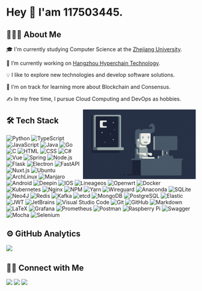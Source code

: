 # Hey 👋 I'am 117503445.

## 👨🏻‍💻 About Me

🎓 I'm currently studying Computer Science at the [Zhejiang University](https://www.zju.edu.cn/english/).

🔭 I’m currently working on [Hangzhou Hyperchain Technology](https://www.hyperchain.cn/en).

💡 I like to explore new technologies and develop software solutions.

🌱 I'm on track for learning more about Blockchain and Consensus.

✍️ In my free time, I pursue Cloud Computing and DevOps as hobbies.

<img alt="Night Coding" src="https://raw.githubusercontent.com/AVS1508/AVS1508/master/assets/Night-Coding.gif" align="right"/>

## 🛠 Tech Stack

![Python](https://img.shields.io/badge/-Python-05122A?style=flat&logo=python)
![TypeScript](https://img.shields.io/badge/-TypeScript-05122A?style=flat&logo=TypeScript)
![JavaScript](https://img.shields.io/badge/-JavaScript-05122A?style=flat&logo=javascript)
![Java](https://img.shields.io/badge/-Java-05122A?style=flat&logo=Java&logoColor=FFA518)
![Go](https://img.shields.io/badge/-Go-05122A?style=flat&logo=Go&logoColor=FFA518)
![C](https://img.shields.io/badge/-C-05122A?style=flat&logo=C&logoColor=A8B9CC)
![HTML](https://img.shields.io/badge/-HTML-05122A?style=flat&logo=HTML5)
![CSS](https://img.shields.io/badge/-CSS-05122A?style=flat&logo=CSS3&logoColor=1572B6)
![C#](https://img.shields.io/badge/-C%23-05122A?style=flat&logo=c-sharp)
![Vue](https://img.shields.io/badge/-Vue-05122A?style=flat&logo=vuedotjs)
![Spring](https://img.shields.io/badge/-spring-05122A?style=flat&logo=spring&logoColor=FFA518)
![Node.js](https://img.shields.io/badge/-Node.js-05122A?style=flat&logo=node.js)
![Flask](https://img.shields.io/badge/-Flask-05122A?style=flat&logo=flask)
![Electron](https://img.shields.io/badge/-Electron-05122A?style=flat&logo=Electron)
![FastAPI](https://img.shields.io/badge/-FastAPI-05122A?style=flat&logo=FastAPI)
![Nuxt.js](https://img.shields.io/badge/-nuxt.js-05122A?style=flat&logo=nuxtdotjs)
![Ubuntu](https://img.shields.io/badge/-Ubuntu-05122A?style=flat&logo=Ubuntu)
![ArchLinux](https://img.shields.io/badge/-Arch-05122A?style=flat&logo=ArchLinux)
![Manjaro](https://img.shields.io/badge/-Manjaro-05122A?style=flat&logo=Manjaro)
![Android](https://img.shields.io/badge/-Android-05122A?style=flat&logo=Android)
![Deepin](https://img.shields.io/badge/-Deepin-05122A?style=flat&logo=Deepin)
![IOS](https://img.shields.io/badge/-IOS-05122A?style=flat&logo=ios)
![Lineageos](https://img.shields.io/badge/-lineageos-05122A?style=flat&logo=lineageos)
![Openwrt](https://img.shields.io/badge/-Openwrt-05122A?style=flat&logo=Openwrt)
![Docker](https://img.shields.io/badge/-Docker-05122A?style=flat&logo=Docker)
![Kubernetes](https://img.shields.io/badge/-Kubernetes-05122A?style=flat&logo=Kubernetes)
![Nginx](https://img.shields.io/badge/-Nginx-05122A?style=flat&logo=Nginx)
![NPM](https://img.shields.io/badge/-NPM-05122A?style=flat&logo=NPM)
![Yarn](https://img.shields.io/badge/-Yarn-05122A?style=flat&logo=Yarn)
![Wireguard](https://img.shields.io/badge/-Wireguard-05122A?style=flat&logo=Wireguard)
![Anaconda](https://img.shields.io/badge/-Anaconda-05122A?style=flat&logo=Anaconda)
![SQLite](https://img.shields.io/badge/-SQLite-05122A?style=flat&logo=SQLite)
![Neo4J](https://img.shields.io/badge/-Neo4J-05122A?style=flat&logo=Neo4J)
![Redis](https://img.shields.io/badge/-Redis-05122A?style=flat&logo=Redis)
![Kafka](https://img.shields.io/badge/-kafka-05122A?style=flat&logo=apachekafka)
![etcd](https://img.shields.io/badge/-etcd-05122A?style=flat&logo=etcd)
![MongoDB](https://img.shields.io/badge/-MongoDB-05122A?style=flat&logo=MongoDB)
![PostgreSQL](https://img.shields.io/badge/-postgresql-05122A?style=flat&logo=postgresql)
![Elastic](https://img.shields.io/badge/-Elastic-05122A?style=flat&logo=Elastic)
![JWT](https://img.shields.io/badge/-JWT-05122A?style=flat&logo=JSON%20web%20tokens)
![JetBrains](https://img.shields.io/badge/-JetBrains-05122A?style=flat&logo=JetBrains)
![Visual Studio Code](https://img.shields.io/badge/-Visual%20Studio%20Code-05122A?style=flat&logo=visual-studio-code&logoColor=007ACC)
![Git](https://img.shields.io/badge/-Git-05122A?style=flat&logo=git)
![GitHub](https://img.shields.io/badge/-GitHub-05122A?style=flat&logo=github)
![Markdown](https://img.shields.io/badge/-Markdown-05122A?style=flat&logo=markdown)
![LaTeX](https://img.shields.io/badge/-LaTeX-05122A?style=flat&logo=LaTeX)
![Grafana](https://img.shields.io/badge/-Grafana-05122A?style=flat&logo=Grafana)
![Prometheus](https://img.shields.io/badge/-Prometheus-05122A?style=flat&logo=Prometheus)
![Postman](https://img.shields.io/badge/-Postman-05122A?style=flat&logo=Postman)
![Raspberry Pi](https://img.shields.io/badge/-RaspberryPi-05122A?style=flat&logo=Raspberry-Pi)
![Swagger](https://img.shields.io/badge/-Swagger-05122A?style=flat&logo=swagger)
![Mocha](https://img.shields.io/badge/-Mocha-05122A?style=flat&logo=Mocha)
![Selenium](https://img.shields.io/badge/-Selenium-05122A?style=flat&logo=Selenium)

## ⚙️ GitHub Analytics

<img src="https://github-readme-stats-eight-theta.vercel.app/api?username=117503445&show_icons=true&theme=algolia&include_all_commits=true&count_private=true"/>

## 🤝🏻 Connect with Me

<p>
    <a href="mailto:t117503445@gmail.com"><img src="https://img.shields.io/badge/-t117503445@gmail.com-D14836?style=flat&logo=Gmail&logoColor=white"/></a>
    <a href="https://www.117503445.top"><img src="https://img.shields.io/badge/-117503445.top-3f51b5?style=flat&logo=Google-Chrome&logoColor=white"/></a>
    <a href="https://www.zhihu.com/people/marshmallow-81"><img src="https://img.shields.io/badge/-117503445-0066ff?style=flat&logo=zhihu&logoColor=white"/></a>
</p>
